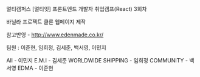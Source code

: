 멀티캠퍼스 [멀티잇] 프론트엔드 개발자 취업캠프(React) 3회차 

바닐라 프로젝트
클론 웹페이지 제작

참고반영 - http://www.edenmade.co.kr/

팀원 : 이준현, 임희정, 김세준, 백서영, 이민지

All - 이민지
E.M.I - 김세준
WORLDWIDE SHIPPING - 임희정
COMMUNITY - 백서영
EDMA - 이준현